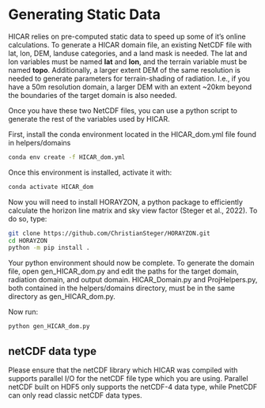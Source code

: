 # Generating Static Data

HICAR relies on pre-computed static data to speed up some of it’s online calculations. To generate a HICAR domain file, an existing NetCDF file with lat, lon, DEM, landuse categories, and a land mask is needed. The lat and lon variables must be named **lat** and **lon**, and the terrain variable must be named **topo**. Additionally, a larger extent DEM of the same resolution is needed to generate parameters for terrain-shading of radiation. I.e., if you have a 50m resolution domain, a larger DEM with an extent ~20km beyond the boundaries of the target domain is also needed.

Once you have these two NetCDF files, you can use a python script to generate the rest of the variables used by HICAR.

First, install the conda environment located in the HICAR_dom.yml file found in helpers/domains

```bash
conda env create -f HICAR_dom.yml
```
Once this environment is installed, activate it with:
```bash
conda activate HICAR_dom
```

Now you will need to install HORAYZON, a python package to efficiently calculate the horizon line matrix and sky view factor (Steger et al., 2022). To do so, type:

```bash
git clone https://github.com/ChristianSteger/HORAYZON.git
cd HORAYZON
python -m pip install .
```

Your python environment should now be complete. To generate the domain file, open gen_HICAR_dom.py and edit the paths for the target domain, radiation domain, and output domain. HICAR_Domain.py and ProjHelpers.py, both contained in the helpers/domains directory, must be in the same directory as gen_HICAR_dom.py.

Now run:

```bash
python gen_HICAR_dom.py
```

## netCDF data type

Please ensure that the netCDF library which HICAR was compiled with supports parallel I/O for the netCDF file type which you are using. Parallel netCDF built on HDF5 only supports the netCDF-4 data type, while PnetCDF can only read classic netCDF data types.
